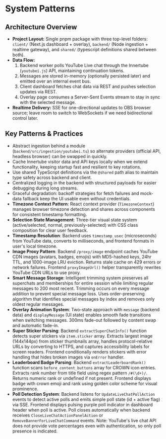 # System Patterns

## Architecture Overview
- **Project Layout:** Single pnpm package with three top-level folders: `client/` (Next.js dashboard + overlay), `backend/` (Node ingestion + realtime gateway), and `shared/` (typescript definitions shared between both).
- **Data Flow:**
  1. Backend worker polls YouTube Live chat through the Innertube (`youtubei.js`) API, maintaining continuation tokens.
  2. Messages are stored in-memory (optionally persisted later) and emitted over an internal event bus.
  3. Client dashboard fetches chat data via REST and pushes selection updates via REST.
  4. Overlay page consumes a Server-Sent Events stream to stay in sync with the selected message.
- **Realtime Delivery:** SSE for one-directional updates to OBS browser source; leave room to switch to WebSockets if we need bidirectional control later.

## Key Patterns & Practices
- Abstract ingestion behind a module (`backend/src/ingestion/youtubei.ts`) so alternate providers (official API, headless browser) can be swapped in quickly.
- Cache Innertube visitor data and API keys locally when we extend functionality, keeping startup fast and resilient to key rotations.
- Use shared TypeScript definitions via the `@shared` path alias to maintain type safety across backend and client.
- Centralized logging in the backend with structured payloads for easier debugging during long streams.
- Graceful degradation: backoff strategies for fetch failures and mock-data fallback keep the UI usable even without credentials.
- **Timezone Context Pattern**: React context provider (`TimezoneContext`) manages browser timezone detection and shares across components for consistent timestamp formatting.
- **Selection State Management**: Three-tier visual state system (active/selected, normal, previously-selected) with CSS class composition for clear user feedback.
- **Timestamp Resolution**: Backend uses `timestamp_usec` (microseconds) from YouTube data, converts to milliseconds, and frontend formats in user's local timezone.
- **Image Proxy Pattern**: Backend `/proxy/image` endpoint caches YouTube CDN images (avatars, badges, emojis) with MD5-hashed keys, 24hr TTL, and 1000-image LRU eviction. Returns stale cache on 429 errors or network failures. Frontend `proxyImageUrl()` helper transparently rewrites YouTube CDN URLs to use proxy.
- **Smart Message Storage**: Intelligent trimming system preserves all superchats and memberships for entire session while limiting regular messages to 200 most recent. Trimming occurs on every message addition to prevent special message loss. Uses order-preserving algorithm that identifies special messages by index and removes only oldest regular messages.
- **Overlay Animation System**: Two-state approach with `message` (backend data) and `displayMessage` (UI state) enables smooth fade transitions when switching messages. 300ms fade-out followed by content swap and automatic fade-in.
- **Super Sticker Parsing**: Backend `extractSuperChatInfo()` function detects super stickers via `item.sticker` array. Extracts largest image (144x144px) from sticker thumbnails array, handles protocol-relative URLs by converting to HTTPS, and captures accessibility labels for screen readers. Frontend conditionally renders stickers with error handling that hides broken images via `onError` handler.
- **Leaderboard Badge Parsing**: Backend `extractLeaderboardRank()` function scans `before_content_buttons` array for CROWN icon entries. Extracts rank number from title field using regex pattern `/#(\d+)/`. Returns numeric rank or undefined if not present. Frontend displays badge with crown emoji and rank using golden color scheme for visual prominence.
- **Poll Detection System**: Backend listens for `UpdateLiveChatPollAction` events to detect active polls and emits simple poll state (id + active flag) via SSE. Frontend displays pulsing purple poll indicator in dashboard header when poll is active. Poll closes automatically when backend receives `CloseLiveChatActionPanelAction` or `RemoveBannerForLiveChatCommand` events. Note: YouTube's live chat API does not provide vote percentages even with authentication, so only poll presence is indicated.
